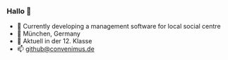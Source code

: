 ### Hallo 👋

- 🤖 Currently developing a management software for local social centre
- 📍 München, Germany
- 🏫 Aktuell in der 12. Klasse
- 📫 github@convenimus.de

